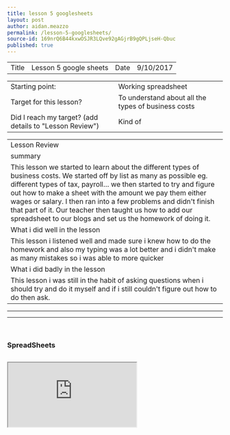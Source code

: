 ```yaml
---
title: lesson 5 googlesheets
layout: post
author: aidan.meazzo
permalink: /lesson-5-googlesheets/
source-id: 169nrQ6B44kxwOSJR3LQve92gAGjrB9gQPLjseH-Qbuc
published: true
---
```

<table>
  <tr>
    <td>Title</td>
    <td>Lesson 5 google sheets</td>
    <td>Date</td>
    <td>9/10/2017</td>
  </tr>
</table>


<table>
  <tr>
    <td>Starting point:</td>
    <td>Working spreadsheet</td>
  </tr>
  <tr>
    <td>Target for this lesson?</td>
    <td>To understand about all the types of business costs</td>
  </tr>
  <tr>
    <td>Did I reach my target?
(add details to "Lesson Review")</td>
    <td>Kind of</td>
  </tr>
</table>


<table>
  <tr>
    <td>Lesson Review</td>
  </tr>
  <tr>
    <td>summary</td>
  </tr>
  <tr>
    <td>This lesson we started to learn about the different types of business costs. We started off by list as many as possible eg. different types of tax, payroll… we then started to try and figure out how to make a sheet with the amount we pay them either wages or salary. I then ran into a few problems and didn't finish that part of it. Our teacher then taught us how to add our spreadsheet to our blogs and set us the homework of doing it.</td>
  </tr>
  <tr>
    <td>What i did well in the lesson</td>
  </tr>
  <tr>
    <td>This lesson i listened well and made sure i knew how to do the homework and also my typing was a lot better and i didn't make as many mistakes so i was able to more quicker</td>
  </tr>
  <tr>
    <td>What i did badly in the lesson</td>
  </tr>
  <tr>
    <td>This lesson i was still in the habit of asking questions when i should try and do it myself and if i still couldn't figure out how to do then ask.</td>
  </tr>
</table>

<hr>
<hr>
<br>

<h3>SpreadSheets<h2/>
<iframe src="https://docs.google.com/spreadsheets/d/e/2PACX-1vQh1cwQUEahjH0ipdxYHXGclQKomqvs0bY_s4W8TEkeMGALLzDf-F164T4qZXQkUwqqaHA08niUdO1L/pubhtml?widget=true&amp;headers=false"></iframe>
